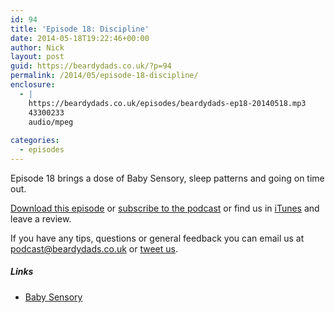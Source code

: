 ```yaml
---
id: 94
title: 'Episode 18: Discipline'
date: 2014-05-18T19:22:46+00:00
author: Nick
layout: post
guid: https://beardydads.co.uk/?p=94
permalink: /2014/05/episode-18-discipline/
enclosure:
  - |
    https://beardydads.co.uk/episodes/beardydads-ep18-20140518.mp3
    43300233
    audio/mpeg
    
categories:
  - episodes
---
```

Episode 18 brings a dose of Baby Sensory, sleep patterns and going on time out.

[Download this episode](https://beardydads.co.uk/episodes/beardydads-ep18-20140518.mp3) or [subscribe to the podcast](http://feeds.feedburner.com/BeardyDads) or find us in [iTunes](https://itunes.apple.com/gb/podcast/beardy-dads/id798785734) and leave a review.

If you have any tips, questions or general feedback you can email us at <podcast@beardydads.co.uk> or [tweet us](http://twitter.com/beardydads).

##### Links

  * [Baby Sensory](http://www.babysensory.com/en)